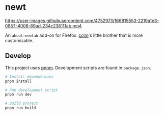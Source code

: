 # newt

https://user-images.githubusercontent.com/4752973/166815553-2219a1e3-0857-4008-89ad-234c238111ab.mp4

An `about:newtab` add-on for Firefox. [colm](https://github.com/kevinfiol/colm)'s little brother that is more customizable.

## Develop

This project uses [pnpm](https://pnpm.io/). Development scripts are found in `package.json`.

```bash
# Install dependencies
pnpm install

# Run development script
pnpm run dev

# Build project
pnpm run build
```
